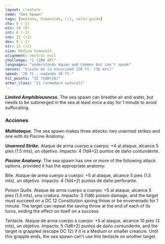 ```yaml
---
layout: creature
name: "Sea Spawn"
tags: [mediana, humanoide, cr1, volos-guide]
cha: 8 (-1)
wis: 10 (0)
int: 6 (-2)
con: 15 (+2)
dex: 8 (-1)
str: 15 (+2)
size: Medium humanoid
alignment: neutral evil
challenge: "1 (200 XP)"
languages: "understands Aquan and Common but can't speak"
senses: "Visión en la oscuridad 120 ft. (36 mts)"
speed: "20 ft., nadando 30 ft."
hit_points: "32 (5d8+10)"
armor_class: "11 (armadura natural)"
---
```


***Limited Amphibiousness.*** The sea spawn can breathe air and water, but needs to be submerged in the sea at least once a day for 1 minute to avoid suffocating.

### Acciones

***Multiataque.*** The sea spawn makes three attacks: two unarmed strikes and one with its Piscine Anatomy.

***Unarmed Strike.*** Ataque de arma cuerpo a cuerpo: +4 al ataque, alcance 5 pies (1.5 mts), un objetivo. Impacto: 4 (1d4+2) puntos de daño contundente.

***Piscine Anatomy.*** The sea spawn has one or more of the following attack options, provided it has the appropriate anatomy:

Bite. Ataque de arma cuerpo a cuerpo: +5 al ataque, alcance 5 pies (1.5 mts), un objetivo. Impacto: 4 (1d4+2) puntos de daño perforante.

Poison Quills. Ataque de arma cuerpo a cuerpo: +5 al ataque, alcance 5 pies (1.5 mts), una criatura. Impacto: 3 (1d6) poison damage, and the target must succeed on a DC 12 Constitution saving throw or be envenenado for 1 minute. The target can repeat the saving throw at the end of each of its turns, ending the effect on itself on a success.

Tentacle. Ataque de arma cuerpo a cuerpo: +5 al ataque, alcance 10 pies (3 mts), un objetivo. Impacto: 5 (1d6+2) puntos de daño contundente, and the target is grappled (escape DC 12) if it is a Medium or smaller creature. Until this grapple ends, the sea spawn can't use this tentacle on another target.